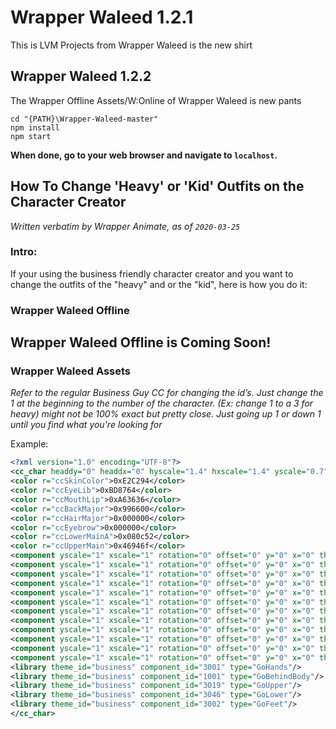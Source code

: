 # Wrapper Waleed 1.2.1
This is LVM Projects from Wrapper Waleed is the new shirt 
## Wrapper Waleed 1.2.2
The Wrapper Offline Assets/W:Online of Wrapper Waleed is new pants
```console
cd "{PATH}\Wrapper-Waleed-master"
npm install
npm start
```
**When done, go to your web browser and navigate to `localhost`.**

## How To Change 'Heavy' or 'Kid' Outfits on the Character Creator
*Written verbatim by Wrapper Animate, as of `2020-03-25`*

### Intro:

If your using the business friendly character creator and you want to change the outfits of the "heavy" and or the "kid", here is how you do it:

### Wrapper Waleed Offline

## Wrapper Waleed Offline is Coming Soon!






### Wrapper Waleed Assets
*Refer to the regular Business Guy CC for changing the id’s. Just change the 1 at the beginning to the number of the character. (Ex: change 1 to a 3 for heavy) might not be 100% exact but pretty close. Just going up 1 or down 1 until you find what you're looking for*

Example:

```xml
<?xml version="1.0" encoding="UTF-8"?>
<cc_char headdy="0" headdx="0" hyscale="1.4" hxscale="1.4" yscale="0.7" xscale="0.7">
<color r="ccSkinColor">0xE2C294</color>
<color r="ccEyeLib">0xBD8764</color>
<color r="ccMouthLip">0xA63636</color>
<color r="ccBackMajor">0x996600</color>
<color r="ccHairMajor">0x000000</color>
<color r="ccEyebrow">0x000000</color>
<color r="ccLowerMainA">0x080c52</color>
<color r="ccUpperMain">0x46946f</color>
<component yscale="1" xscale="1" rotation="0" offset="0" y="0" x="0" theme_id="business" component_id="heavy" type="bodyshape"/>
<component yscale="1" xscale="1" rotation="0" offset="0" y="0" x="0" theme_id="business" component_id="heavy" type="freeaction"/>
<component yscale="1" xscale="1" rotation="0" offset="0" y="0" x="0" theme_id="business" component_id="1012" type="faceshape" split="N"/>
<component yscale="1" xscale="1" rotation="0" offset="0" y="0" x="0" theme_id="business" component_id="1009" type="nose"/>
<component yscale="1" xscale="1" rotation="0" offset="0" y="0" x="0" theme_id="business" component_id="1040" type="hair"/>
<component yscale="1" xscale="1" rotation="0" offset="0" y="0" x="0" theme_id="business" component_id="1018" type="mouth"/>
<component yscale="1" xscale="1" rotation="0" offset="0" y="0" x="0" theme_id="business" component_id="1004" type="ear"/>
<component yscale="1" xscale="1" rotation="0" offset="0" y="0" x="0" theme_id="business" component_id="1003" type="eye" split="N"/>
<component yscale="1" xscale="1" rotation="0" offset="0" y="0" x="0" theme_id="business" component_id="1020" type="eyebrow" split="N"/>
<component yscale="1" xscale="1" rotation="0" offset="0" y="0" x="0" theme_id="business" component_id="1012" type="glasses" split="N"/>
<component yscale="1" xscale="1" rotation="0" offset="0" y="0" x="0" theme_id="business" component_id="1008" type="facedecoration" id="ID5161"/>
<component yscale="1" xscale="1" rotation="0" offset="0" y="0" x="0" theme_id="business" component_id="1035" type="facedecoration" split="N" id="ID8089"/>
<library theme_id="business" component_id="3001" type="GoHands"/>
<library theme_id="business" component_id="1001" type="GoBehindBody"/>
<library theme_id="business" component_id="3019" type="GoUpper"/>
<library theme_id="business" component_id="3046" type="GoLower"/>
<library theme_id="business" component_id="3002" type="GoFeet"/>
</cc_char>
 ```
